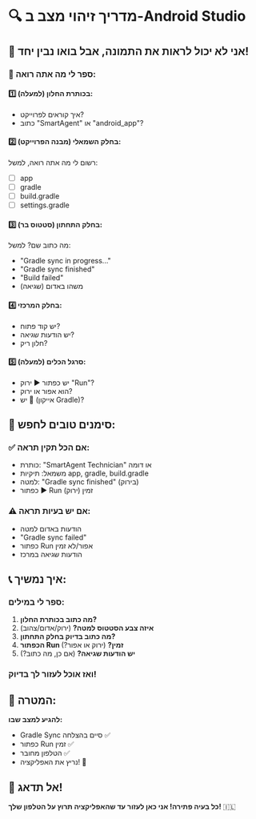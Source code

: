 # 🔍 מדריך זיהוי מצב ב-Android Studio

## 🤔 אני לא יכול לראות את התמונה, אבל בואו נבין יחד!

### 📝 ספר לי מה אתה רואה:

#### 1️⃣ בכותרת החלון (למעלה):
- איך קוראים לפרוייקט?
- כתוב "SmartAgent" או "android_app"?

#### 2️⃣ בחלק השמאלי (מבנה הפרוייקט):
רשום לי מה אתה רואה, למשל:
- [ ] app
- [ ] gradle
- [ ] build.gradle
- [ ] settings.gradle

#### 3️⃣ בחלק התחתון (סטטוס בר):
מה כתוב שם? למשל:
- "Gradle sync in progress..."
- "Gradle sync finished"
- "Build failed"
- משהו באדום (שגיאה)

#### 4️⃣ בחלק המרכזי:
- יש קוד פתוח?
- יש הודעות שגיאה?
- חלון ריק?

#### 5️⃣ סרגל הכלים (למעלה):
- יש כפתור ▶️ ירוק "Run"?
- הוא אפור או ירוק?
- יש 🐘 (אייקון Gradle)?

## 🎯 סימנים טובים לחפש:

### ✅ אם הכל תקין תראה:
- כותרת: "SmartAgent Technician" או דומה
- משמאל: תיקיות app, gradle, build.gradle
- למטה: "Gradle sync finished" (בירוק)
- כפתור ▶️ Run זמין (ירוק)

### ⚠️ אם יש בעיות תראה:
- הודעות באדום למטה
- "Gradle sync failed"
- כפתור Run אפור/לא זמין
- הודעות שגיאה במרכז

## 📞 איך נמשיך:

### ספר לי במילים:
1. **מה כתוב בכותרת החלון?**
2. **איזה צבע הסטטוס למטה?** (ירוק/אדום/צהוב)
3. **מה כתוב בדיוק בחלק התחתון?**
4. **הכפתור Run זמין?** (ירוק או אפור?)
5. **יש הודעות שגיאה?** (אם כן, מה כתוב?)

### ואז אוכל לעזור לך בדיוק!

## 🚀 המטרה:
**להגיע למצב שבו:**
- Gradle Sync סיים בהצלחה ✅
- כפתור Run זמין ✅
- הטלפון מחובר ✅
- נריץ את האפליקציה! 🎉

## 💪 אל תדאג!
**כל בעיה פתירה! אני כאן לעזור עד שהאפליקציה תרוץ על הטלפון שלך!** 🇮🇱
